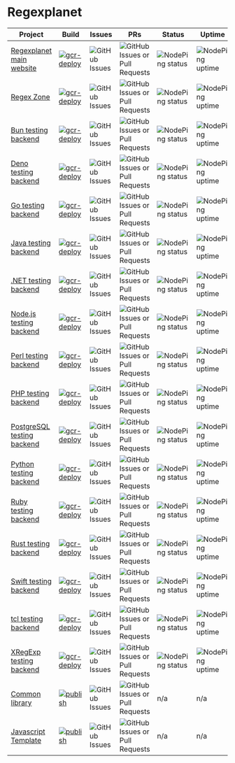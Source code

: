 # Regexplanet 

| Project | Build | Issues | PRs | Status | Uptime | Source |
|---------|-------|--------|-----|--------|--------|--------|
| [Regexplanet main website](https://www.regexplanet.com/) | [![gcr-deploy](https://github.com/regexplanet/regexplanet-next/actions/workflows/gcr-deploy.yaml/badge.svg)](https://github.com/regexplanet/regexplanet-next/actions/workflows/gcr-deploy.yaml) | ![GitHub Issues](https://img.shields.io/github/issues/regexplanet/regexplanet-next) | ![GitHub Issues or Pull Requests](https://img.shields.io/github/issues-pr/regexplanet/regexplanet-next) | ![NodePing status](https://img.shields.io/nodeping/status/e6od3bui-a5wl-49ff-8698-0cbtjc52rqw1) | ![NodePing uptime](https://img.shields.io/nodeping/uptime/e6od3bui-a5wl-49ff-8698-0cbtjc52rqw1) | [source](https://github.com/regexplanet/regexplanet-next) |
| [Regex Zone](https://www.regex.zone/) | [![gcr-deploy](https://github.com/regexplanet/regex-zone/actions/workflows/gcr-deploy.yaml/badge.svg)](https://github.com/regexplanet/regex-zone/actions/workflows/gcr-deploy.yaml) | ![GitHub Issues](https://img.shields.io/github/issues/regexplanet/regex-zone) | ![GitHub Issues or Pull Requests](https://img.shields.io/github/issues-pr/regexplanet/regex-zone) | ![NodePing status](https://img.shields.io/nodeping/status/e6od3bui-a5wl-49ff-8698-0cbtjc52rqw1) | ![NodePing uptime](https://img.shields.io/nodeping/uptime/e6od3bui-a5wl-49ff-8698-0cbtjc52rqw1) | [source](https://github.com/regexplanet/regex-zone) |
| [Bun testing backend](https://www.regexplanet.com/advanced/bun/index.html) | [![gcr-deploy](https://github.com/regexplanet/regexplanet-bun/actions/workflows/gcr-deploy.yaml/badge.svg)](https://github.com/regexplanet/regexplanet-bun/actions/workflows/gcr-deploy.yaml) | ![GitHub Issues](https://img.shields.io/github/issues/regexplanet/regexplanet-bun) | ![GitHub Issues or Pull Requests](https://img.shields.io/github/issues-pr/regexplanet/regexplanet-bun) | ![NodePing status](https://img.shields.io/nodeping/status/iajucfo0-kq0e-47ql-82sk-xoji0l2ejmfw) | ![NodePing uptime](https://img.shields.io/nodeping/uptime/iajucfo0-kq0e-47ql-82sk-xoji0l2ejmfw) | [source](https://github.com/regexplanet/regexplanet-bun) |
| [Deno testing backend](https://www.regexplanet.com/advanced/deno/index.html) | [![gcr-deploy](https://github.com/regexplanet/regexplanet-deno/actions/workflows/gcr-deploy.yaml/badge.svg)](https://github.com/regexplanet/regexplanet-deno/actions/workflows/gcr-deploy.yaml) | ![GitHub Issues](https://img.shields.io/github/issues/regexplanet/regexplanet-deno) | ![GitHub Issues or Pull Requests](https://img.shields.io/github/issues-pr/regexplanet/regexplanet-deno) | ![NodePing status](https://img.shields.io/nodeping/status/9z4pmj0b-ve3m-42s9-8s07-6c53rlel69iy) | ![NodePing uptime](https://img.shields.io/nodeping/uptime/9z4pmj0b-ve3m-42s9-8s07-6c53rlel69iy) | [source](https://github.com/regexplanet/regexplanet-deno) |
| [Go testing backend](https://www.regexplanet.com/advanced/go/index.html) | [![gcr-deploy](https://github.com/regexplanet/regexplanet-golang/actions/workflows/gcr-deploy.yaml/badge.svg)](https://github.com/regexplanet/regexplanet-golang/actions/workflows/gcr-deploy.yaml) | ![GitHub Issues](https://img.shields.io/github/issues/regexplanet/regexplanet-golang) | ![GitHub Issues or Pull Requests](https://img.shields.io/github/issues-pr/regexplanet/regexplanet-golang) | ![NodePing status](https://img.shields.io/nodeping/status/cvdmibs4-lyts-48bp-8l93-a4y3ihfrkncc) | ![NodePing uptime](https://img.shields.io/nodeping/uptime/cvdmibs4-lyts-48bp-8l93-a4y3ihfrkncc) | [source](https://github.com/regexplanet/regexplanet-golang) |
| [Java testing backend](https://www.regexplanet.com/advanced/java/index.html) | [![gcr-deploy](https://github.com/regexplanet/regexplanet-java/actions/workflows/gcr-deploy.yaml/badge.svg)](https://github.com/regexplanet/regexplanet-java/actions/workflows/gcr-deploy.yaml) | ![GitHub Issues](https://img.shields.io/github/issues/regexplanet/regexplanet-java) | ![GitHub Issues or Pull Requests](https://img.shields.io/github/issues-pr/regexplanet/regexplanet-java) | ![NodePing status](https://img.shields.io/nodeping/status/m84cfhq9-gk43-44r5-8mih-syzu6vp45tuk) | ![NodePing uptime](https://img.shields.io/nodeping/uptime/m84cfhq9-gk43-44r5-8mih-syzu6vp45tuk) | [source](https://github.com/regexplanet/regexplanet-java) |
| [.NET testing backend](https://www.regexplanet.com/advanced/dotnet/index.html) | [![gcr-deploy](https://github.com/regexplanet/regexplanet-dotnet/actions/workflows/gcr-deploy.yaml/badge.svg)](https://github.com/regexplanet/regexplanet-dotnet/actions/workflows/gcr-deploy.yaml) | ![GitHub Issues](https://img.shields.io/github/issues/regexplanet/regexplanet-dotnet) | ![GitHub Issues or Pull Requests](https://img.shields.io/github/issues-pr/regexplanet/regexplanet-dotnet) | ![NodePing status](https://img.shields.io/nodeping/status/9z4pmj0b-ve3m-42s9-8s07-6c53rlel69iy) | ![NodePing uptime](https://img.shields.io/nodeping/uptime/9z4pmj0b-ve3m-42s9-8s07-6c53rlel69iy) | [source](https://github.com/regexplanet/regexplanet-dotnet) |
| [Node.js testing backend](https://www.regexplanet.com/advanced/nodejs/index.html) | [![gcr-deploy](https://github.com/regexplanet/regexplanet-nodejs/actions/workflows/gcr-deploy.yaml/badge.svg)](https://github.com/regexplanet/regexplanet-nodejs/actions/workflows/gcr-deploy.yaml) | ![GitHub Issues](https://img.shields.io/github/issues/regexplanet/regexplanet-nodejs) | ![GitHub Issues or Pull Requests](https://img.shields.io/github/issues-pr/regexplanet/regexplanet-nodejs) | ![NodePing status](https://img.shields.io/nodeping/status/9z4pmj0b-ve3m-42s9-8s07-6c53rlel69iy) | ![NodePing uptime](https://img.shields.io/nodeping/uptime/9z4pmj0b-ve3m-42s9-8s07-6c53rlel69iy) | [source](https://github.com/regexplanet/regexplanet-nodejs) |
| [Perl testing backend](https://www.regexplanet.com/advanced/perl/index.html) | [![gcr-deploy](https://github.com/regexplanet/regexplanet-perl-cgi/actions/workflows/gcr-deploy.yaml/badge.svg)](https://github.com/regexplanet/regexplanet-perl-cgi/actions/workflows/gcr-deploy.yaml) | ![GitHub Issues](https://img.shields.io/github/issues/regexplanet/regexplanet-perl-cgi) | ![GitHub Issues or Pull Requests](https://img.shields.io/github/issues-pr/regexplanet/regexplanet-perl-cgi) | ![NodePing status](https://img.shields.io/nodeping/status/gkh86985-3ae2-4w7b-8opi-il8pki62v1ie) | ![NodePing uptime](https://img.shields.io/nodeping/uptime/gkh86985-3ae2-4w7b-8opi-il8pki62v1ie) | [source](https://github.com/regexplanet/regexplanet-perl-cgi) |
| [PHP testing backend](https://www.regexplanet.com/advanced/php/index.html) | [![gcr-deploy](https://github.com/regexplanet/regexplanet-php/actions/workflows/gcr-deploy.yaml/badge.svg)](https://github.com/regexplanet/regexplanet-php/actions/workflows/gcr-deploy.yaml) | ![GitHub Issues](https://img.shields.io/github/issues/regexplanet/regexplanet-php) | ![GitHub Issues or Pull Requests](https://img.shields.io/github/issues-pr/regexplanet/regexplanet-php) | ![NodePing status](https://img.shields.io/nodeping/status/tv5izwkj-w7m2-4epk-8l9i-2z8y36h0o1n1) | ![NodePing uptime](https://img.shields.io/nodeping/uptime/tv5izwkj-w7m2-4epk-8l9i-2z8y36h0o1n1) | [source](https://github.com/regexplanet/regexplanet-php) |
| [PostgreSQL testing backend](https://www.regexplanet.com/advanced/postgresql/index.html) | [![gcr-deploy](https://github.com/regexplanet/regexplanet-postgresql/actions/workflows/gcr-deploy.yaml/badge.svg)](https://github.com/regexplanet/regexplanet-postgresql/actions/workflows/gcr-deploy.yaml) | ![GitHub Issues](https://img.shields.io/github/issues/regexplanet/regexplanet-postgresql) | ![GitHub Issues or Pull Requests](https://img.shields.io/github/issues-pr/regexplanet/regexplanet-postgresql) | ![NodePing status](https://img.shields.io/nodeping/status/43ytdj0n-jeiu-4zta-8ptc-wr7xmxztp5i8) | ![NodePing uptime](https://img.shields.io/nodeping/uptime/43ytdj0n-jeiu-4zta-8ptc-wr7xmxztp5i8) | [source](https://github.com/regexplanet/regexplanet-postgresql) |
| [Python testing backend](https://www.regexplanet.com/advanced/python/index.html) | [![gcr-deploy](https://github.com/regexplanet/regexplanet-python3/actions/workflows/gcr-deploy.yaml/badge.svg)](https://github.com/regexplanet/regexplanet-python3/actions/workflows/gcr-deploy.yaml) | ![GitHub Issues](https://img.shields.io/github/issues/regexplanet/regexplanet-python3) | ![GitHub Issues or Pull Requests](https://img.shields.io/github/issues-pr/regexplanet/regexplanet-python3) | ![NodePing status](https://img.shields.io/nodeping/status/15fanuwl-znir-46nz-8542-fzsk4fg3zrvg) | ![NodePing uptime](https://img.shields.io/nodeping/uptime/15fanuwl-znir-46nz-8542-fzsk4fg3zrvg) | [source](https://github.com/regexplanet/regexplanet-python3) |
| [Ruby testing backend](https://www.regexplanet.com/advanced/ruby/index.html) | [![gcr-deploy](https://github.com/regexplanet/regexplanet-ruby/actions/workflows/gcr-deploy.yaml/badge.svg)](https://github.com/regexplanet/regexplanet-ruby/actions/workflows/gcr-deploy.yaml) | ![GitHub Issues](https://img.shields.io/github/issues/regexplanet/regexplanet-ruby) | ![GitHub Issues or Pull Requests](https://img.shields.io/github/issues-pr/regexplanet/regexplanet-ruby) | ![NodePing status](https://img.shields.io/nodeping/status/e6od3bui-a5wl-49ff-8698-0cbtjc52rqw1) | ![NodePing uptime](https://img.shields.io/nodeping/uptime/e6od3bui-a5wl-49ff-8698-0cbtjc52rqw1) | [source](https://github.com/regexplanet/regexplanet-ruby) |
| [Rust testing backend](https://www.regexplanet.com/advanced/rust/index.html) | [![gcr-deploy](https://github.com/regexplanet/regexplanet-rust/actions/workflows/gcr-deploy.yaml/badge.svg)](https://github.com/regexplanet/regexplanet-rust/actions/workflows/gcr-deploy.yaml) | ![GitHub Issues](https://img.shields.io/github/issues/regexplanet/regexplanet-rust) | ![GitHub Issues or Pull Requests](https://img.shields.io/github/issues-pr/regexplanet/regexplanet-rust) | ![NodePing status](https://img.shields.io/nodeping/status/ujhwq5rz-ozzd-4uj7-8jth-4osxplhcw4j2) | ![NodePing uptime](https://img.shields.io/nodeping/uptime/ujhwq5rz-ozzd-4uj7-8jth-4osxplhcw4j2) | [source](https://github.com/regexplanet/regexplanet-rust) |
| [Swift testing backend](https://www.regexplanet.com/advanced/swift/index.html) | [![gcr-deploy](https://github.com/regexplanet/regexplanet-swift/actions/workflows/gcr-deploy.yaml/badge.svg)](https://github.com/regexplanet/regexplanet-swift/actions/workflows/gcr-deploy.yaml) | ![GitHub Issues](https://img.shields.io/github/issues/regexplanet/regexplanet-swift) | ![GitHub Issues or Pull Requests](https://img.shields.io/github/issues-pr/regexplanet/regexplanet-swift) | ![NodePing status](https://img.shields.io/nodeping/status/sd8rr8e8-0vw2-4cur-87tg-tnm9et6pc6w5) | ![NodePing uptime](https://img.shields.io/nodeping/uptime/sd8rr8e8-0vw2-4cur-87tg-tnm9et6pc6w5) | [source](https://github.com/regexplanet/regexplanet-swift) |
| [tcl testing backend](https://www.regexplanet.com/advanced/tcl/index.html) | [![gcr-deploy](https://github.com/regexplanet/regexplanet-tcl/actions/workflows/gcr-deploy.yaml/badge.svg)](https://github.com/regexplanet/regexplanet-tcl/actions/workflows/gcr-deploy.yaml) | ![GitHub Issues](https://img.shields.io/github/issues/regexplanet/regexplanet-tcl) | ![GitHub Issues or Pull Requests](https://img.shields.io/github/issues-pr/regexplanet/regexplanet-tcl) | ![NodePing status](https://img.shields.io/nodeping/status/kk4u50sh-kave-4wwx-8f2i-74tgnum8szwa) | ![NodePing uptime](https://img.shields.io/nodeping/uptime/kk4u50sh-kave-4wwx-8f2i-74tgnum8szwa) | [source](https://github.com/regexplanet/regexplanet-tcl) |
| [XRegExp testing backend](https://www.regexplanet.com/advanced/xregexp/index.html) | [![gcr-deploy](https://github.com/regexplanet/regexplanet-xregexp/actions/workflows/gcr-deploy.yaml/badge.svg)](https://github.com/regexplanet/regexplanet-xregexp/actions/workflows/gcr-deploy.yaml) | ![GitHub Issues](https://img.shields.io/github/issues/regexplanet/regexplanet-xregexp) | ![GitHub Issues or Pull Requests](https://img.shields.io/github/issues-pr/regexplanet/regexplanet-xregexp) | ![NodePing status](https://img.shields.io/nodeping/status/7ysrbqyo-38sg-44au-8j78-g6fpipl8sxho) | ![NodePing uptime](https://img.shields.io/nodeping/uptime/7ysrbqyo-38sg-44au-8j78-g6fpipl8sxho) | [source](https://github.com/regexplanet/regexplanet-xregexp) |
| [Common library](https://jsr.io/@regexplanet/common) | [![publish](https://github.com/regexplanet/regexplanet-common/actions/workflows/publish.yaml/badge.svg)](https://github.com/regexplanet/regexplanet-common/actions/workflows/publish.yaml) | ![GitHub Issues](https://img.shields.io/github/issues/regexplanet/regexplanet-common) | ![GitHub Issues or Pull Requests](https://img.shields.io/github/issues-pr/regexplanet/regexplanet-common) | n/a | n/a | [source](https://github.com/regexplanet/regexplanet-common) |
| [Javascript Template](https://jsr.io/@regexplanet/template) | [![publish](https://github.com/regexplanet/regexplanet-template/actions/workflows/publish.yaml/badge.svg)](https://github.com/regexplanet/regexplanet-template/actions/workflows/publish.yaml) | ![GitHub Issues](https://img.shields.io/github/issues/regexplanet/regexplanet-template) | ![GitHub Issues or Pull Requests](https://img.shields.io/github/issues-pr/regexplanet/regexplanet-template) | n/a | n/a | [source](https://github.com/regexplanet/regexplanet-template) |
